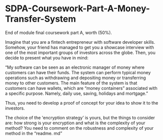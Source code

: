 # SDPA-Coursework-Part-A-Money-Transfer-System
End of module final coursework part A, worth (50%).

Imagine that you are a fintech entrepreneur with software developer skills. Somehow, your
friend has managed to get you a showcase interview with one of the most important groups of
investors across the globe. Then, you decide to present what you have in mind:

“My software can be seen as an electronic manager of money where customers can have their
funds. The system can perform typical money operations such as withdrawing and depositing
money or transferring money to other customers. The main feature of the system is that customers
can have wallets, which are “money containers” associated with a specific purpose. Namely, daily
use, saving, holidays and mortgage.”

Thus, you need to develop a proof of concept for your idea to show it to the investors.

The choice of the 'encryption strategy’ is yours, but the
things to consider are: how strong is your encryption and what is the complexity of your method?
You need to comment on the robustness and complexity of your method in the “readme. md”
